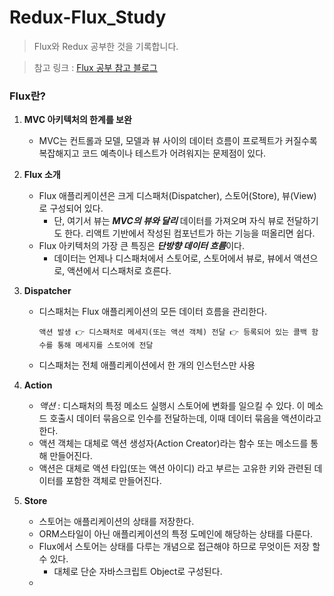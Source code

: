 # Redux-Flux_Study
> Flux와 Redux 공부한 것을 기록합니다.

> 참고 링크 : [Flux 공부 참고 블로그](https://taegon.kim/archives/5288)

### Flux란?
1. **MVC 아키텍처의 한계를 보완**
    + MVC는 컨트롤과 모델, 모델과 뷰 사이의 데이터 흐름이 프로젝트가 커질수록 복잡해지고 코드 예측이나 테스트가 어려워지는 문제점이 있다.
2. **Flux 소개**
    + Flux 애플리케이션은 크게 디스패처(Dispatcher), 스토어(Store), 뷰(View)로 구성되어 있다.
      + 단, 여기서 뷰는 ***MVC의 뷰와 달리*** 데이터를 가져오며 자식 뷰로 전달하기도 한다. 리액트 기반에서 작성된 컴포넌트가 하는 기능을 떠올리면 쉽다.
    + Flux 아키텍처의 가장 큰 특징은 ***단방향 데이터 흐름***이다.
      + 데이터는 언제나 디스패처에서 스토어로, 스토어에서 뷰로, 뷰에서 액션으로, 액션에서 디스패처로 흐른다.
      
3. **Dispatcher**
    + 디스패처는 Flux 애플리케이션의 모든 데이터 흐름을 관리한다.
      ```
      액션 발생 👉 디스패처로 메세지(또는 액션 객체) 전달 👉 등록되어 있는 콜백 함수를 통해 메세지를 스토어에 전달
      ```
    + 디스패처는 전체 애플리케이션에서 한 개의 인스턴스만 사용
  
4. **Action**
    + *액션* : 디스패처의 특정 메소드 실행시 스토어에 변화를 일으킬 수 있다. 이 메소드 호출시 데이터 묶음으로 인수를 전달하는데, 이때 데이터 묶음을 액션이라고 한다.
    + 액션 객체는 대체로 액션 생성자(Action Creator)라는 함수 또는 메소드를 통해 만들어진다.
    + 액션은 대체로 액션 타입(또는 액션 아이디) 라고 부르는 고유한 키와 관련된 데이터를 포함한 객체로 만들어진다.

5. **Store**
    + 스토어는 애플리케이션의 상태를 저장한다.
    + ORM스타일이 아닌 애플리케이션의 특정 도메인에 해당하는 상태를 다룬다.
    + Flux에서 스토어는 상태를 다루는 개념으로 접근해야 하므로 무엇이든 저장 할 수 있다.
      + 대체로 단순 자바스크립트 Object로 구성된다.
    + 
